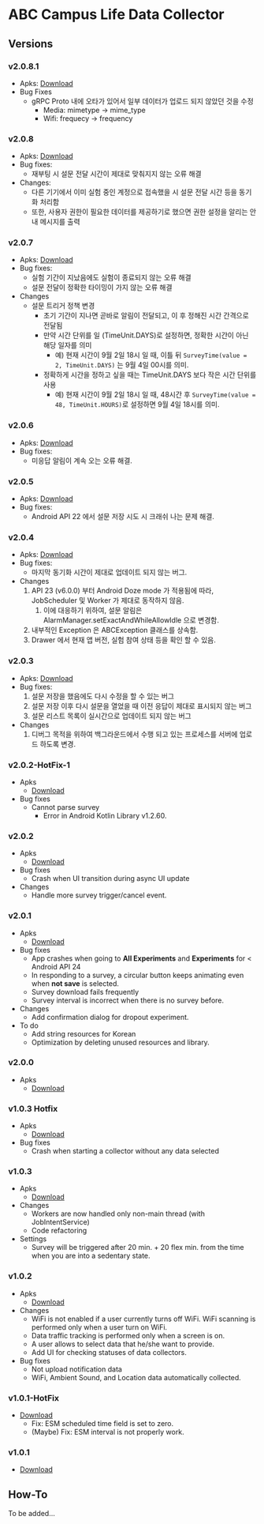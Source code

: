 # ABC Campus Life Data Collector

## Versions
### v2.0.8.1
* Apks: [Download](./debug/kaist.iclab.abc-v2.0.8.1-debug.apk)
* Bug Fixes
    * gRPC Proto 내에 오타가 있어서 일부 데이터가 업로드 되지 않았던 것을 수정
        * Media: mimetype -> mime_type
        * Wifi: frequecy -> frequency 

### v2.0.8
* Apks: [Download](./debug/kaist.iclab.abc-v2.0.8-debug.apk)
* Bug fixes:
    * 재부팅 시 설문 전달 시간이 제대로 맞춰지지 않는 오류 해결
* Changes:
    * 다른 기기에서 이미 실험 중인 계정으로 접속했을 시 설문 전달 시간 등을 동기화 처리함
    * 또한, 사용자 권한이 필요한 데이터를 제공하기로 했으면 권한 설정을 알리는 안내 메시지를 출력

### v2.0.7
* Apks: [Download](./debug/kaist.iclab.abc-v2.0.7-debug.apk)
* Bug fixes:
    * 실험 기간이 지났음에도 실험이 종료되지 않는 오류 해결
    * 설문 전달이 정확한 타이밍이 가지 않는 오류 해결
* Changes
    * 설문 트리거 정책 변경
        * 초기 기간이 지나면 곧바로 알림이 전달되고, 이 후 정해진 시간 간격으로 전달됨
        * 만약 시간 단위를 일 (TimeUnit.DAYS)로 설정하면, 정확한 시간이 아닌 해당 일자를 의미
            * 예) 현재 시간이 9월 2일 18시 일 때, 이틀 뒤 ```SurveyTime(value = 2, TimeUnit.DAYS)``` 는 9월 4일 00시를 의미.
        * 정확하게 시간을 정하고 싶을 때는 TimeUnit.DAYS 보다 작은 시간 단위를 사용
            * 예) 현재 시간이 9월 2일 18시 일 때, 48시간 후 ```SurveyTime(value = 48, TimeUnit.HOURS)```로 설정하면 9월 4일 18시를 의미. 
        

### v2.0.6
* Apks: [Download](./debug/kaist.iclab.abc-v2.0.6-debug.apk)
* Bug fixes:
    * 미응답 알림이 계속 오는 오류 해결.
    
### v2.0.5
* Apks: [Download](./debug/kaist.iclab.abc-v2.0.5-debug.apk)
* Bug fixes:
    * Android API 22 에서 설문 저장 시도 시 크래쉬 나는 문제 해결.

### v2.0.4
* Apks: [Download](./debug/kaist.iclab.abc-v2.0.4-debug.apk)
* Bug fixes:
    * 마지막 동기화 시간이 제대로 업데이트 되지 않는 버그.
* Changes
    1. API 23 (v6.0.0) 부터 Android Doze mode 가 적용됨에 따라, JobScheduler 및 Worker 가 제대로 동작하지 않음.
        1. 이에 대응하기 위하여, 설문 알림은 AlarmManager.setExactAndWhileAllowIdle 으로 변경함.
    2. 내부적인 Exception 은 ABCException 클래스를 상속함.
    3. Drawer 에서 현재 앱 버전, 실험 참여 상태 등을 확인 할 수 있음.

### v2.0.3
* Apks: [Download](./debug/kaist.iclab.abc-v2.0.3-debug.apk)
* Bug fixes:
    1. 설문 저장을 했음에도 다시 수정을 할 수 있는 버그
    2. 설문 저장 이후 다시 설문을 열었을  때 이전 응답이 제대로 표시되지 않는 버그
    3. 설문 리스트 목록이 실시간으로 업데이트 되지 않는 버그
* Changes
    1. 디버그 목적을 위하여 백그라운드에서 수행 되고 있는 프로세스를 서버에 업로드 하도록 변경.

### v2.0.2-HotFix-1
* Apks
    * [Download](./release/kaist.iclab.abc-v2.0.2-HotFix-1-release.apk)
* Bug fixes
    * Cannot parse survey
        * Error in Android Kotlin Library v1.2.60.   

### v2.0.2
* Apks
    * [Download](./release/kaist.iclab.abc-v2.0.2-release.apk)
* Bug fixes
    * Crash when UI transition during async UI update
* Changes
    * Handle more survey trigger/cancel event.

### v2.0.1
* Apks
    * [Download](./debug/kaist.iclab.abc-v2.0.1-debug.apk)
* Bug fixes
    * App crashes when going to **All Experiments** and **Experiments** for < Android API 24
    * In responding to a survey, a circular button keeps animating even when **not save** is selected.
    * Survey download fails frequently
    * Survey interval is incorrect when there is no survey before.
* Changes
    * Add confirmation dialog for dropout experiment.
* To do
    * Add string resources for Korean
    * Optimization by deleting unused resources and library.

### v2.0.0
* Apks
    * [Download](./debug/kaist.iclab.abc-v2.0.0-debug.apk)

### v1.0.3 Hotfix
* Apks
    * [Download](./debug/kaist.iclab.abc-v1.0.3-HotFix-debug.apk)
* Bug fixes
    * Crash when starting a collector without any data selected

### v1.0.3
* Apks
    * [Download](./debug/kaist.iclab.abc-v1.0.3-debug.apk)
* Changes
    * Workers are now handled only non-main thread (with JobIntentService)
    * Code refactoring 
* Settings
    * Survey will be triggered after 20 min. + 20 flex min. from the time when you are into a sedentary state.

### v1.0.2
* Apks
    * [Download](./debug/kaist.iclab.abc-v1.0.2-debug.apk)
* Changes
    * WiFi is not enabled if a user currently turns off WiFi. WiFi scanning is performed only when a user turn on WiFi.
    * Data traffic tracking is performed only when a screen is on. 
    * A user allows to select data that he/she want to provide.
    * Add UI for checking statuses of data collectors.
* Bug fixes
    * Not upload notification data
    * WiFi, Ambient Sound, and Location data automatically collected.
       

### v1.0.1-HotFix
* [Download](./debug/kaist.iclab.abc-v1.0.1-debug.apk)
    * Fix: ESM scheduled time field is set to zero.
    * (Maybe) Fix: ESM interval is not properly work. 

### v1.0.1 
* [Download](./debug/kaist.iclab.abc-v1.0.1-debug.apk)

## How-To
To be added...